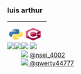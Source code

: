 ### luis arthur
<hr width="18%"></hr>

<div align="left">
  <a href="https://github.com/luisArthurRodriguesDaSilva/luisArthurRodriguesDaSilva">
      <img align="left" alt="Rafa-Python" height="30" width="40" src="https://raw.githubusercontent.com/devicons/devicon/master/icons/python/python-original.svg">
      <img align="left" alt="Rafa-Csharp" height="30" width="40" src="https://raw.githubusercontent.com/devicons/devicon/master/icons/cplusplus/cplusplus-original.svg">
    <br /><br />
    <img align="left" height="150em" src="https://github-readme-stats.vercel.app/api/top-langs/?username=luisArthurRodriguesDaSilva&layout=compact&langs_count=7&theme=codeSTACKr"/>
    <img align="left" height="150em" src="https://github-readme-stats.vercel.app/api?username=luisArthurRodriguesDaSilva&show_icons=true&theme=codeSTACKr&include_all_commits=true&count_private=true"/>
    <div>
  <a align="center" href="https://www.instagram.com/luisarthur4002/" target="_blank"><img src="https://img.shields.io/badge/-Instagram-%23E4405F?style=for-the-badge&logo=instagram&logoColor=white" target="_blank"></a>
      <a href = "mailto:luisarthurlards03@gmail.com"><img src="https://img.shields.io/badge/-Gmail-%23333?style=for-the-badge&logo=gmail&logoColor=white" target="_blank"></a>
      <br/>
        <img width="20" src="https://cdn.usbrandcolors.com/images/logos/twitter-logo.svg" target="_blank">               
        <a align="center" href="https://twitter.com/nsei_4002" target="_blank"><a href="https://twitter.com/nsei_4002" target="_blank">@nsei_4002</a> 
      </a>
      <br/>
      <a align="center" href="https://twitter.com/nsei_4002" target="_blank">
        <img style="background-color:powderblue;" width="20" src="https://cdn.usbrandcolors.com/images/logos/twitter-logo.svg" target="_blank">
        <a href="https://twitter.com/qwert44777" target="_blank">@qwerty44777</a>
      </a>
 </div>
</div>
  

 	
